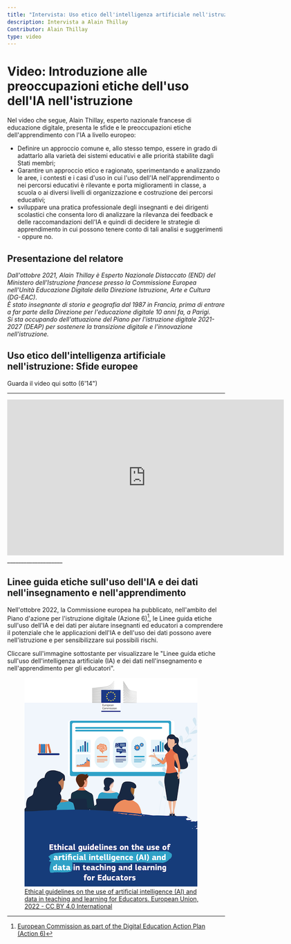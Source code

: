```yaml
---
title: "Intervista: Uso etico dell'intelligenza artificiale nell'istruzione"
description: Intervista a Alain Thillay
Contributor: Alain Thillay
type: video
---
```


# Video: Introduzione alle preoccupazioni etiche dell'uso dell'IA nell'istruzione

Nel video che segue, Alain Thillay, esperto nazionale francese di educazione digitale, presenta le sfide e le preoccupazioni etiche dell'apprendimento con l'IA a livello europeo:

- Definire un approccio comune e, allo stesso tempo, essere in grado di adattarlo alla varietà dei sistemi educativi e alle priorità stabilite dagli Stati membri;
- Garantire un approccio etico e ragionato, sperimentando e analizzando le aree, i contesti e i casi d'uso in cui l'uso dell'IA nell'apprendimento o nei percorsi educativi è rilevante e porta miglioramenti in classe, a scuola o ai diversi livelli di organizzazione e costruzione dei percorsi educativi;
- sviluppare una pratica professionale degli insegnanti e dei dirigenti scolastici che consenta loro di analizzare la rilevanza dei feedback e delle raccomandazioni dell'IA e quindi di decidere le strategie di apprendimento in cui possono tenere conto di tali analisi e suggerimenti - oppure no.

## Presentazione del relatore

*Dall'ottobre 2021, Alain Thillay è Esperto Nazionale Distaccato (END) del Ministero dell'Istruzione francese presso la Commissione Europea nell'Unità Educazione Digitale della Direzione Istruzione, Arte e Cultura (DG-EAC)*.  
*È stato insegnante di storia e geografia dal 1987 in Francia, prima di entrare a far parte della Direzione per l'educazione digitale 10 anni fa, a Parigi.*  
*Si sta occupando dell'attuazione del Piano per l'istruzione digitale 2021-2027 (DEAP) per sostenere la transizione digitale e l'innovazione nell'istruzione.*

## Uso etico dell'intelligenza artificiale nell'istruzione: Sfide europee  
Guarda il video qui sotto (6'14")
____________________

<center><iframe width="640" height="360" src="https://www.youtube.com/embed/VmejJrfcwxU?rel=0&showinfo=0&cc_load_policy=1&hl=en&modestbranding=1" frameborder="0" allowfullscreen></iframe></center>
____________________

## Linee guida etiche sull'uso dell'IA e dei dati nell'insegnamento e nell'apprendimento

Nell'ottobre 2022, la Commissione europea ha pubblicato, nell'ambito del Piano d'azione per l'istruzione digitale (Azione 6)[^1], le Linee guida etiche sull'uso dell'IA e dei dati per aiutare insegnanti ed educatori a comprendere il potenziale che le applicazioni dell'IA e dell'uso dei dati possono avere nell'istruzione e per sensibilizzare sui possibili rischi.

Cliccare sull'immagine sottostante per visualizzare le "Linee guida etiche sull'uso dell'intelligenza artificiale (IA) e dei dati nell'insegnamento e nell'apprendimento per gli educatori".

<a href="Ethical-guidelines-on-the-use-of-artificial-intelligence-NC0722649ENN.pdf" target="_blank">
<figure>
  <img src="Images/Cover-page-EC-Ethical-guidelines.png" alt="A Ready to Use Template for AI Resources Characterisation"/>
  <figcaption> Ethical guidelines on the use of artificial intelligence (AI) and data in teaching and learning for Educators. European Union, 2022 - CC BY 4.0 International </figcaption>
</figure></a>

[^1]: [European Commission as part of the Digital Education Action Plan (Action 6)](https://education.ec.europa.eu/focus-topics/digital-education/action-plan/action-6)
